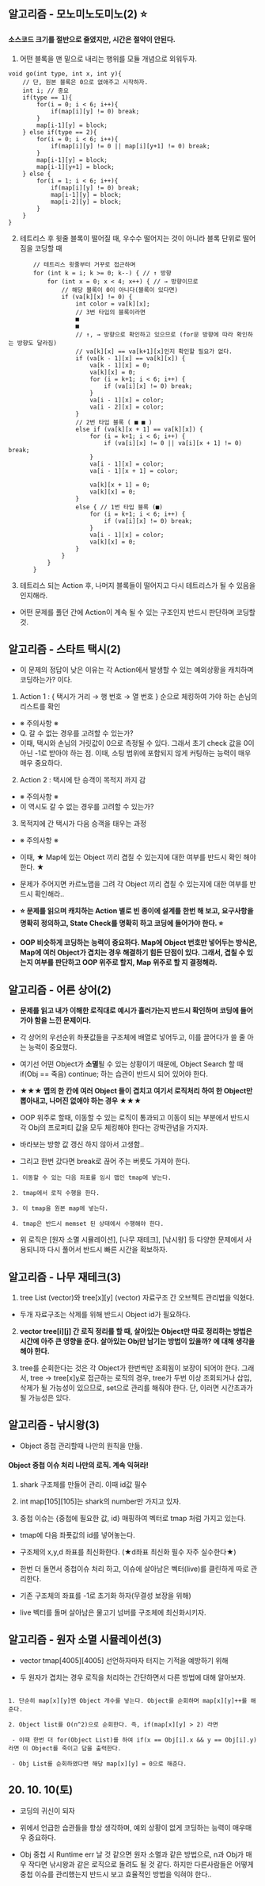 ## 알고리즘 - 모노미노도미노(2) :star:

 #### 소스코드 크기를 절반으로 줄였지만, 시간은 절약이 안된다.

 1. 어떤 블록을 맨 밑으로 내리는 행위를 모듈 개념으로 외워두자.

 ```
 void go(int type, int x, int y){
     // 단, 원본 블록은 0으로 없애주고 시작하자.
     int i; // 중요
     if(type == 1){
         for(i = 0; i < 6; i++){
             if(map[i][y] != 0) break;
         }
         map[i-1][y] = block;
     } else if(type == 2){
         for(i = 0; i < 6; i++){
             if(map[i][y] != 0 || map[i][y+1] != 0) break;
         }
         map[i-1][y] = block;
         map[i-1][y+1] = block;
     } else {
         for(i = 1; i < 6; i++){
             if(map[i][y] != 0) break;
             map[i-1][y] = block;
             map[i-2][y] = block;
         }
     }
 }
 ```

 2. 테트리스 후 윗줄 블록이 떨어질 때, 우수수 떨어지는 것이 아니라 블록 단위로 떨어짐을 코딩할 때

 ```
        // 테트리스 윗줄부터 거꾸로 접근하며
 		for (int k = i; k >= 0; k--) { // ↑ 방향
			for (int x = 0; x < 4; x++) { // → 방향이므로
                // 해당 블록이 0이 아니다(블록이 있다면)
				if (va[k][x] != 0) {
					int color = va[k][x];
                    // 3번 타입의 블록이라면
                    ■
                    ■
                    // ↑, → 방향으로 확인하고 있으므로 (for문 방향에 따라 확인하는 방향도 달라짐)
                    // va[k][x] == va[k+1][x]인지 확인할 필요가 없다.
					if (va[k - 1][x] == va[k][x]) {
						va[k - 1][x] = 0;
						va[k][x] = 0;
						for (i = k+1; i < 6; i++) {
							if (va[i][x] != 0) break;
						}
						va[i - 1][x] = color;
						va[i - 2][x] = color;
					}
                    // 2번 타입 블록 ( ■ ■ )
					else if (va[k][x + 1] == va[k][x]) {
						for (i = k+1; i < 6; i++) {
							if (va[i][x] != 0 || va[i][x + 1] != 0) break;
						}
						va[i - 1][x] = color;
						va[i - 1][x + 1] = color;

						va[k][x + 1] = 0;
						va[k][x] = 0;
					}
					else { // 1번 타입 블록 (■)
						for (i = k+1; i < 6; i++) {
							if (va[i][x] != 0) break;
						}
						va[i - 1][x] = color;
						va[k][x] = 0;
					}
				}
			}
		}
```

3. 테트리스 되는 Action 후, 나머지 블록들이 떨어지고 다시 테트리스가 될 수 있음을 인지해라.

 - 어떤 문제를 풀던 간에 Action이 계속 될 수 있는 구조인지 반드시 판단하며 코딩할것.


## 알고리즘 - 스타트 택시(2)

 - 이 문제의 정답이 낮은 이유는 각 Action에서 발생할 수 있는 예외상황을 캐치하며 코딩하는가? 이다.

 1. Action 1 : { 택시가 거리 → 행 번호 → 열 번호 } 순으로 체킹하여 가야 하는 손님의 리스트를 확인

  - ※ 주의사항 ※
  - Q. 갈 수 없는 경우를 고려할 수 있는가?
  - 이때, 택시와 손님의 거릿값이 0으로 측정될 수 있다. 그래서 초기 check 값을 0이 아닌 -1로 받아야 하는 점. 이때, 소팅 범위에 포함되지 않게 커팅하는 능력이 매우 매우 중요하다.

 2. Action 2 : 택시에 탄 승객이 목적지 까지 감
  - ※ 주의사항 ※
  - 이 역시도 갈 수 없는 경우를 고려할 수 있는가?

 3. 목적지에 간 택시가 다음 승객을 태우는 과정

  - ※ 주의사항 ※
  - 이때, ★ Map에 있는 Object 끼리 겹칠 수 있는지에 대한 여부를 반드시 확인 해야 한다. ★

  - 문제가 주어지면 카르노맵을 그려 각 Object 끼리 겹칠 수 있는지에 대한 여부를 반드시 확인해라..

  - **:star: 문제를 읽으며 캐치하는 Action 별로 빈 종이에 설계를 한번 해 보고, 요구사항을 명확히 정의하고, State Check를 명확히 하고 코딩에 들어가야 한다. :star:**

 - **OOP 비슷하게 코딩하는 능력이 중요하다. Map에 Object 번호만 넣어두는 방식은, Map에 여러 Object가 겹치는 경우 해결하기 힘든 단점이 있다. 그래서, 겹칠 수 있는지 여부를 판단하고 OOP 위주로 할지, Map 위주로 할 지 결정해라.**

 ## 알고리즘 - 어른 상어(2)

  - **문제를 읽고 내가 이해한 로직대로 예시가 흘러가는지 반드시 확인하며 코딩에 들어가야 함을 느낀 문제이다.**

  - 각 상어의 우선순위 좌푯값들을 구조체에 배열로 넣어두고, 이를 끌어다가 쓸 줄 아는 능력이 중요했다.

  - 여기선 어떤 Object가 **소멸**될 수 있는 상황이기 때문에, Object Search 할 때 if(Obj == 죽음) continue; 하는 습관이 반드시 되어 있어야 한다.

  - **★★★ 맵의 한 칸에 여러 Object 들이 겹치고 여기서 로직처리 하여 한 Object만 뽑아내고, 나머진 없애야 하는 경우 ★★★**

  - OOP 위주로 할때, 이동할 수 있는 로직이 통과되고 이동이 되는 부분에서 반드시 각 Obj의 프로퍼티 값을 모두 체킹해야 한다는 강박관념을 가지자.
  - 바라보는 방향 값 갱신 하지 않아서 고생함..

  - 그리고 한번 갔다면 break로 끊어 주는 버릇도 가져야 한다.

```
 1. 이동할 수 있는 다음 좌표를 임시 맵인 tmap에 넣는다.

 2. tmap에서 로직 수행을 한다.

 3. 이 tmap을 원본 map에 넣는다.

 4. tmap은 반드시 memset 된 상태에서 수행해야 한다.
```

 - 위 로직은 [원자 소멸 시뮬레이션], [나무 재테크], [낚시왕] 등 다양한 문제에서 사용되니까 다시 풀어서 반드시 빠른 시간을 확보하자.

## 알고리즘 - 나무 재테크(3)

 1. tree List (vector)와 tree[x][y] (vector) 자료구조 간 오브젝트 관리법을 익혔다.

  - 두개 자료구조는 삭제를 위해 반드시 Object id가 필요하다.

 2. **vector<int> tree[i][j] 간 로직 정리를 할 때, 살아있는 Object만 따로 정리하는 방법은 시간에 아주 큰 영향을 준다. 살아있는 Obj만 남기는 방법이 있을까? 에 대해 생각을 해야 한다.**

 3. tree를 순회한다는 것은 각 Object가 한번씩만 조회됨이 보장이 되어야 한다. 그래서, tree → tree[x][y](vector)로 접근하는 로직의 경우, tree가 두번 이상 조회되거나 삽입, 삭제가 될 가능성이 있으므로, set으로 관리를 해줘야 한다. 단, 이러면 시간초과가 될 가능성은 있다.

## 알고리즘 - 낚시왕(3)

 - Object 중첩 관리할때 나만의 원칙을 만듦.

#### Object 중첩 이슈 처리 나만의 로직. 계속 익혀라!

 1. shark 구조체를 만들어 관리. 이때 id값 필수

 2. int map[105][105]는 shark의 number만 가지고 있자.

 3. 중첩 이슈는 {중첩에 필요한 값, id} 매핑하여 벡터로 tmap 처럼 가지고 있는다.

  - tmap에 다음 좌푯값의 id를 넣어놓는다.

  - 구조체의 x,y,d 좌표를 최신화한다. (★d좌표 최신화 필수 자주 실수한다★)

  - 한번 더 돌면서 중첩이슈 처리 하고, 이슈에 살아남은 벡터(live)를 클린하게 따로 관리한다.

  - 기존 구조체의 좌표를 -1로 초기화 하자(무결성 보장을 위해)

  - live 벡터를 돌며 살아남은 물고기 넘버를 구조체에 최신화시키자.

## 알고리즘 - 원자 소멸 시뮬레이션(3)

 - vector<int> tmap[4005][4005] 선언하자마자 터지는 기적을 예방하기 위해

 - 두 원자가 겹치는 경우 로직을 처리하는 간단하면서 다른 방법에 대해 알아보자.

 ```

 1. 단순히 map[x][y]엔 Object 개수를 넣는다. Object를 순회하며 map[x][y]++를 해준다.

 2. Object list를 O(n^2)으로 순회한다. 즉, if(map[x][y] > 2) 라면

  - 이때 한번 더 for(Object List)를 하여 if(x == Obj[i].x && y == Obj[i].y)라면 이 Object를 죽이고 답을 출력한다.

  - Obj List를 순회하였다면 해당 map[x][y] = 0으로 해준다.

```



 ## 20. 10. 10(토)
  - 코딩의 귀신이 되자
  - 위에서 언급한 습관들을 항상 생각하며, 예외 상황이 없게 코딩하는 능력이 매우매우 중요하다.

  - Obj 중첩 시 Runtime err 날 것 같으면 원자 소멸과 같은 방법으로, n과 Obj가 매우 작다면 낚시왕과 같은 로직으로 돌려도 될 것 같다. 하지만 다른사람들은 어떻게 중첩 이슈를 관리했는지 반드시 보고 효율적인 방법을 익혀야 한다..
  

